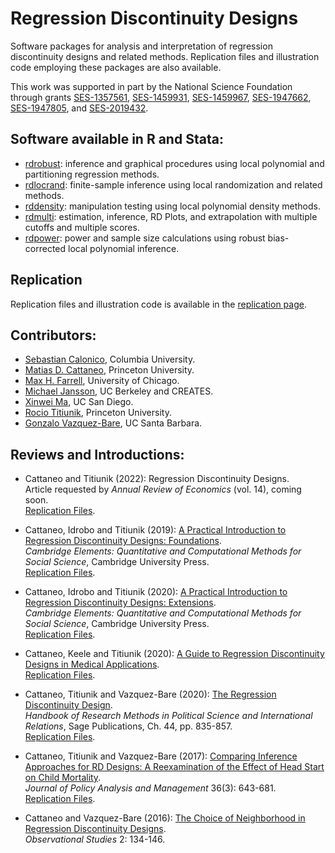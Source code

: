 # Regression Discontinuity Designs

Software packages for analysis and interpretation of regression discontinuity designs and related methods. Replication files and illustration code employing these packages are also available. 

This work was supported in part by the National Science Foundation through grants [SES-1357561](https://www.nsf.gov/awardsearch/showAward?AWD_ID=1357561), [SES-1459931](https://www.nsf.gov/awardsearch/showAward?AWD_ID=1459931), [SES-1459967](https://www.nsf.gov/awardsearch/showAward?AWD_ID=1459967), [SES-1947662](https://www.nsf.gov/awardsearch/showAward?AWD_ID=1947662), [SES-1947805](https://www.nsf.gov/awardsearch/showAward?AWD_ID=1947805), and [SES-2019432](https://www.nsf.gov/awardsearch/showAward?AWD_ID=2019432).

## Software available in R and Stata:

- [rdrobust](https://github.com/rdpackages/rdrobust): inference and graphical procedures using local polynomial and partitioning regression methods.
- [rdlocrand](https://github.com/rdpackages/rdlocrand): finite-sample inference using local randomization and related methods.
- [rddensity](https://github.com/rdpackages/rddensity): manipulation testing using local polynomial density methods.
- [rdmulti](https://github.com/rdpackages/rdmulti): estimation, inference, RD Plots, and extrapolation with multiple cutoffs and multiple scores.
- [rdpower](https://github.com/rdpackages/rdpower): power and sample size calculations using robust bias-corrected local polynomial inference.

## Replication

Replication files and illustration code is available in the [replication page]().

## Contributors:

- [Sebastian Calonico](https://sites.google.com/site/scalonico), Columbia University.
- [Matias D. Cattaneo](https://cattaneo.princeton.edu), Princeton University.
- [Max H. Farrell](https://maxhfarrell.com/), University of Chicago.
- [Michael Jansson](http://www.econ.berkeley.edu/~mjansson/index.html), UC Berkeley and CREATES.
- [Xinwei Ma](https://sites.google.com/view/xinweima), UC San Diego.
- [Rocio Titiunik](https://scholar.princeton.edu/titiunik), Princeton University.
- [Gonzalo Vazquez-Bare](https://sites.google.com/site/gvazquezbare), UC Santa Barbara.

## Reviews and Introductions:

- Cattaneo and Titiunik (2022): Regression Discontinuity Designs.<br>
Article requested by <i>Annual Review of Economics</i> (vol. 14), coming soon.<br>
[Replication Files](https://github.com/rdpackages/replication).

- Cattaneo, Idrobo and Titiunik (2019): [A Practical Introduction to Regression Discontinuity Designs: Foundations]().<br>
_Cambridge Elements: Quantitative and Computational Methods for Social Science_, Cambridge University Press.<br>
[Replication Files](https://github.com/rdpackages/replication).

- Cattaneo, Idrobo and Titiunik (2020): [A Practical Introduction to Regression Discontinuity Designs: Extensions](https://rdpackages.github.io/references/Cattaneo-Idrobo-Titiunik_2018_CUP-Vol2.pdf).<br>
_Cambridge Elements: Quantitative and Computational Methods for Social Science_, Cambridge University Press.<br>
[Replication Files](https://github.com/rdpackages/replication).

- Cattaneo, Keele and Titiunik (2020): [A Guide to Regression Discontinuity Designs in Medical Applications]().<br>
[Replication Files](https://github.com/rdpackages/replication).

- Cattaneo, Titiunik and Vazquez-Bare (2020): [The Regression Discontinuity Design]().<br>
_Handbook of Research Methods in Political Science and International Relations_, Sage Publications, Ch. 44, pp. 835-857.<br>
[Replication Files](https://github.com/rdpackages/replication).

- Cattaneo, Titiunik and Vazquez-Bare (2017): [Comparing Inference Approaches for RD Designs: A Reexamination of the Effect of Head Start on Child Mortality](https://rdpackages.github.io/references/Cattaneo-Titiunik-VazquezBare_2017_JPAM.pdf).<br>
_Journal of Policy Analysis and Management_ 36(3): 643-681.<br>
[Replication Files](https://github.com/rdpackages/replication).

- Cattaneo and Vazquez-Bare (2016): [The Choice of Neighborhood in Regression Discontinuity Designs](https://rdpackages.github.io/references/Cattaneo-VazquezBare_2016_ObsStud.pdf).<br>
_Observational Studies_ 2: 134-146.

<br>
<br>

